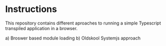 # Instructions

This repository contains different aproaches to running a simple Typescript transpiled application in a browser.

a) Broswer based module loading
b) Oldskool Systemjs approach
